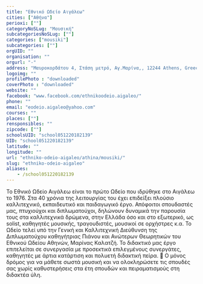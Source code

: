 ```yaml
---
title: "Εθνικό Ωδείο Αιγάλεω"
cities: ["Αθήνα"]
perioxi: [""]
categoryNoSLug: "Μουσική"
subcategoriesNoSLug: [""]
categories: ["mousiki"]
subcategories: [""]
orgUID: ""
organisation: ""
orgurl: "-"
address: "Μαυροκορδάτου 4, Στάση μετρό, Αγ.Μαρίνα,, 12244 Athens, Greece"
logoimg: ""
profilePhoto : "downloaded"
coverPhoto : "downloaded"
website: ""
facebook: "www.facebook.com/ethnikoodeio.aigaleo/"
phone: ""
email: "eodeio.aigaleo@yahoo.com"
courses: ""
places: [""]
rensponsibles: ""
zipcode: [""]
schoolsUID: "school051220182139"
UID: "school051220182139"
latitude: ""
longitude: ""
url: "ethniko-odeio-aigaleo/athina/mousiki/"
slug: "ethniko-odeio-aigaleo"
aliases:
    - /school051220182139
---
```





Το Εθνικό Ωδείο Αιγάλεω είναι το πρώτο Ωδείο που ιδρύθηκε στο Αιγάλεω το 1976. Στα 40 χρόνια της λειτουργίας του έχει επιδείξει πλούσιο καλλιτεχνικό, εκπαιδευτικό και παιδαγωγικό έργο. Απόφοιτοι σπουδαστές μας, πτυχιούχοι και διπλωματούχοι, δηλώνουν δυναμικά την παρουσία τους στα καλλιτεχνικά δρώμενα, στην Ελλάδα όσο και στο εξωτερικό, ως solist, καθηγητές μουσικής, τραγουδιστές, μουσικοί σε ορχήστρες κ.α. Το Ωδείο τελεί υπό την Γενική και Καλλιτεχνική Διεύθυνση της Διπλωματούχου καθηγήτριας Πιάνου και Ανώτερων Θεωρητικών του Εθνικού Ωδείου Αθηνών, Μαρίνας Καλατζή. Το διδακτικό μας έργο επιτελείται σε συνεργασία με προσεκτικά επιλεγμένους συνεργάτες, καθηγητές με άρτια κατάρτιση και πολυετή διδακτική πείρα. 🎼 O μόνος δρόμος για να μάθετε σωστά μουσική και να ολοκληρώσετε τις σπουδές σας χωρίς καθυστερήσεις στα έτη σπουδών και πειραματισμούς στη διδακτέα ύλη.